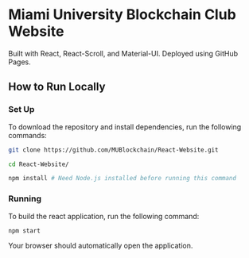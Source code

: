# Miami University Blockchain Club Website

Built with React, React-Scroll, and Material-UI. Deployed using GitHub Pages.

## How to Run Locally

### Set Up

To download the repository and install dependencies, run the following commands:

```bash
git clone https://github.com/MUBlockchain/React-Website.git
```

```bash
cd React-Website/
```

```bash
npm install # Need Node.js installed before running this command
```

### Running

To build the react application, run the following command:

```bash
npm start
```

Your browser should automatically open the application.
